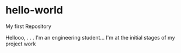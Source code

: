 # hello-world
My first Repository

Hellooo,
.
.
.
I'm an engineering student...
I'm at the initial stages of my project work
